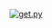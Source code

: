 [![get.py](https://github.com/bizwofficial/bdn/actions/workflows/python-app.yml/badge.svg)](https://github.com/bizwofficial/bdn/actions/workflows/python-app.yml)

